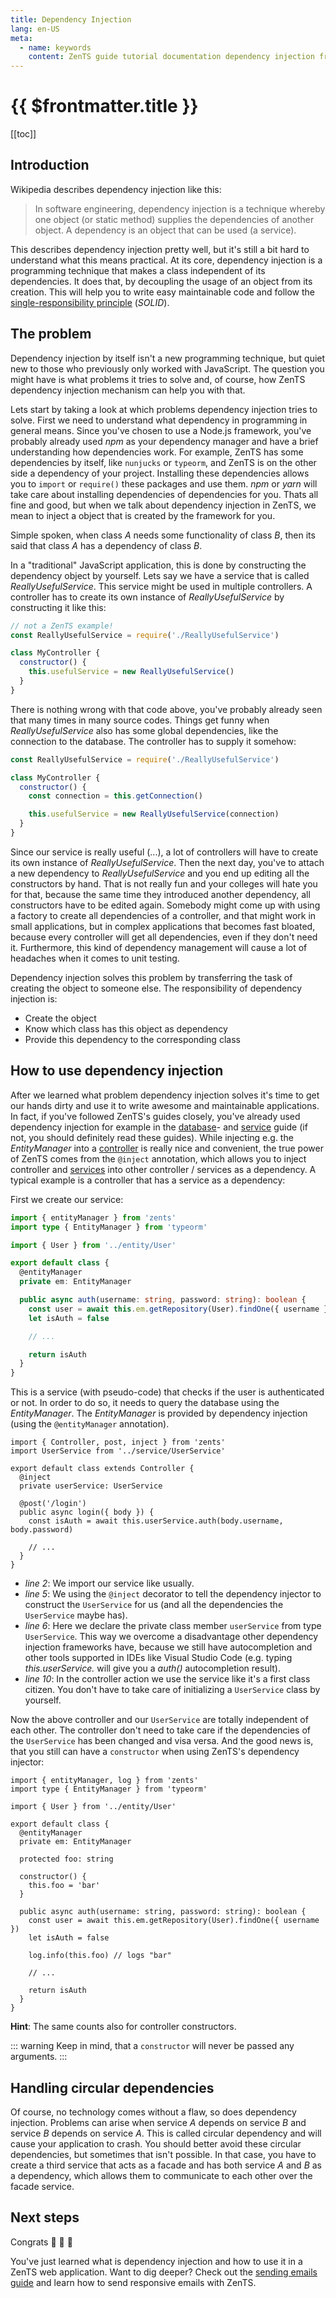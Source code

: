 ```yaml
---
title: Dependency Injection
lang: en-US
meta:
  - name: keywords
    content: ZenTS guide tutorial documentation dependency injection framework mvc TypeScript decorators annotation SOLID
---
```


# {{ $frontmatter.title }}

<GuideHeader guide="dependency_injection">
  [[toc]]
</GuideHeader>

## Introduction

Wikipedia describes dependency injection like this:

> In software engineering, dependency injection is a technique whereby one object (or static method) supplies the dependencies of another object. A dependency is an object that can be used (a service).

This describes dependency injection pretty well, but it's still a bit hard to understand what this means practical. At its core, dependency injection is a programming technique that makes a class independent of its dependencies. It does that, by decoupling the usage of an object from its creation. This will help you to write easy maintainable code and follow the [single-responsibility principle](https://en.wikipedia.org/wiki/Single-responsibility_principle) (_SOLID_).

## The problem

Dependency injection by itself isn't a new programming technique, but quiet new to those who previously only worked with JavaScript. The question you might have is what problems it tries to solve and, of course, how ZenTS dependency injection mechanism can help you with that.

Lets start by taking a look at which problems dependency injection tries to solve. First we need to understand what dependency in programming in general means. Since you've chosen to use a Node.js framework, you've probably already used _npm_ as your dependency manager and have a brief understanding how dependencies work. For example, ZenTS has some dependencies by itself, like `nunjucks` or `typeorm`, and ZenTS is on the other side a dependency of your project. Installing these dependencies allows you to `import` or `require()` these packages and use them. _npm_ or _yarn_ will take care about installing dependencies of dependencies for you. Thats all fine and good, but when we talk about dependency injection in ZenTS, we mean to inject a object that is created by the framework for you.

Simple spoken, when class _A_ needs some functionality of class _B_, then its said that class _A_ has a dependency of class _B_.

In a "traditional" JavaScript application, this is done by constructing the dependency object by yourself. Lets say we have a service that is called _ReallyUsefulService_. This service might be used in multiple controllers. A controller has to create its own instance of _ReallyUsefulService_ by constructing it like this:

```javascript
// not a ZenTS example!
const ReallyUsefulService = require('./ReallyUsefulService')

class MyController {
  constructor() {
    this.usefulService = new ReallyUsefulService()
  }
}
```

There is nothing wrong with that code above, you've probably already seen that many times in many source codes. Things get funny when _ReallyUsefulService_ also has some global dependencies, like the connection to the database. The controller has to supply it somehow:

```javascript
const ReallyUsefulService = require('./ReallyUsefulService')

class MyController {
  constructor() {
    const connection = this.getConnection()

    this.usefulService = new ReallyUsefulService(connection)
  }
}
```

Since our service is really useful (...), a lot of controllers will have to create its own instance of _ReallyUsefulService_. Then the next day, you've to attach a new dependency to _ReallyUsefulService_ and you end up editing all the constructors by hand. That is not really fun and your colleges will hate you for that, because the same time they introduced another dependency, all constructors have to be edited again. Somebody might come up with using a factory to create all dependencies of a controller, and that might work in small applications, but in complex applications that becomes fast bloated, because every controller will get all dependencies, even if they don't need it. Furthermore, this kind of dependency management will cause a lot of headaches when it comes to unit testing.

Dependency injection solves this problem by transferring the task of creating the object to someone else. The responsibility of dependency injection is:

- Create the object
- Know which class has this object as dependency
- Provide this dependency to the corresponding class

## How to use dependency injection

After we learned what problem dependency injection solves it's time to get our hands dirty and use it to write awesome and maintainable applications. In fact, if you've followed ZenTS's guides closely, you've already used dependency injection for example in the [database](./database.md)- and [service](./services.md) guide (if not, you should definitely read these guides). While injecting e.g. the _EntityManager_ into a [controller](./controllers.md) is really nice and convenient, the true power of ZenTS comes from the `@inject` annotation, which allows you to inject controller and [services](./services.md) into other controller / services as a dependency. A typical example is a controller that has a service as a dependency:

First we create our service:

```typescript
import { entityManager } from 'zents'
import type { EntityManager } from 'typeorm'

import { User } from '../entity/User'

export default class {
  @entityManager
  private em: EntityManager

  public async auth(username: string, password: string): boolean {
    const user = await this.em.getRepository(User).findOne({ username })
    let isAuth = false

    // ...

    return isAuth
  }
}
```

This is a service (with pseudo-code) that checks if the user is authenticated or not. In order to do so, it needs to query the database using the _EntityManager_. The _EntityManager_ is provided by dependency injection (using the `@entityManager` annotation).

```typescript{2,5,6,10}
import { Controller, post, inject } from 'zents'
import UserService from '../service/UserService'

export default class extends Controller {
  @inject
  private userService: UserService

  @post('/login')
  public async login({ body }) {
    const isAuth = await this.userService.auth(body.username, body.password)

    // ...
  }
}
```

- _line 2_: We import our service like usually.
- _line 5_: We using the `@inject` decorator to tell the dependency injector to construct the `UserService` for us (and all the dependencies the `UserService` maybe has).
- _line 6_: Here we declare the private class member `userService` from type `UserService`. This way we overcome a disadvantage other dependency injection frameworks have, because we still have autocompletion and other tools supported in IDEs like Visual Studio Code (e.g. typing _this.userService._ will give you a _auth()_ autocompletion result).
- _line 10_: In the controller action we use the service like it's a first class citizen. You don't have to take care of initializing a `UserService` class by yourself.

Now the above controller and our `UserService` are totally independent of each other. The controller don't need to take care if the dependencies of the `UserService` has been changed and visa versa. And the good news is, that you still can have a `constructor` when using ZenTS's dependency injector:

```typescript{10,12-14,20}
import { entityManager, log } from 'zents'
import type { EntityManager } from 'typeorm'

import { User } from '../entity/User'

export default class {
  @entityManager
  private em: EntityManager

  protected foo: string

  constructor() {
    this.foo = 'bar'
  }

  public async auth(username: string, password: string): boolean {
    const user = await this.em.getRepository(User).findOne({ username })
    let isAuth = false

    log.info(this.foo) // logs "bar"

    // ...

    return isAuth
  }
}
```

**Hint**: The same counts also for controller constructors.

::: warning
Keep in mind, that a `constructor` will never be passed any arguments.
:::

## Handling circular dependencies

Of course, no technology comes without a flaw, so does dependency injection. Problems can arise when service _A_ depends on service _B_ and service _B_ depends on service _A_. This is called circular dependency and will cause your application to crash. You should better avoid these circular dependencies, but sometimes that isn't possible. In that case, you have to create a third service that acts as a facade and has both service _A_ and _B_ as a dependency, which allows them to communicate to each other over the facade service.

## Next steps

Congrats :tada: :tada: :tada:

You've just learned what is dependency injection and how to use it in a ZenTS web application. Want to dig deeper? Check out the [sending emails guide](./emails.md) and learn how to send responsive emails with ZenTS.
